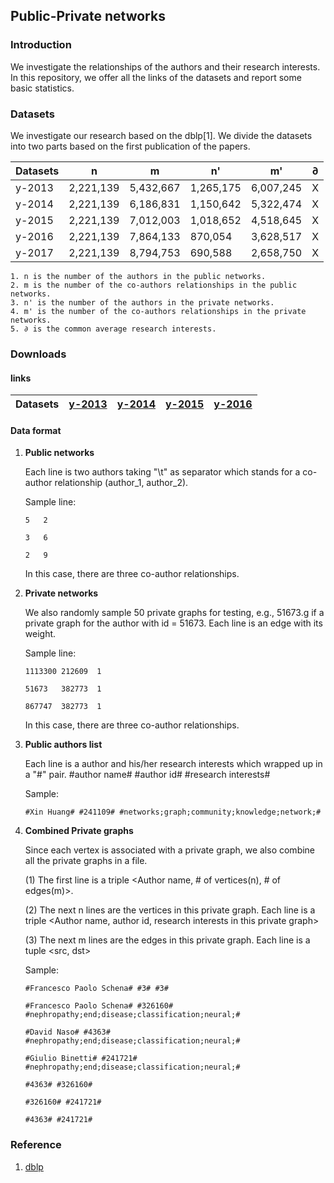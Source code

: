 ## Public-Private networks ##

### Introduction ###

We investigate the relationships of the authors and their research interests. In this repository, we offer all the links of the datasets and report some basic statistics. 

### Datasets ###

We investigate our research based on the dblp[1]. We divide the datasets into two parts based on the first publication of the papers. 

Datasets| n | m | n' | m'| ∂ 
----|----|----|----|----|---
y-2013 | 2,221,139 | 5,432,667 | 1,265,175 | 6,007,245 | X
y-2014 | 2,221,139 | 6,186,831 | 1,150,642 | 5,322,474 | X
y-2015 | 2,221,139 | 7,012,003 | 1,018,652 | 4,518,645 | X
y-2016 | 2,221,139 | 7,864,133 | 870,054   | 3,628,517 | X
y-2017 | 2,221,139 | 8,794,753 | 690,588   | 2,658,750 | X
	
	1. n is the number of the authors in the public networks.
	2. m is the number of the co-authors relationships in the public networks.
	3. n' is the number of the authors in the private networks.
	4. m' is the number of the co-authors relationships in the private networks.
	5. ∂ is the common average research interests. 

### Downloads ###



#### links ####
Datasets| [y-2013](https://drive.google.com/file/d/10EJEX-dLpoKO3yBlnbMTjpTE1WPIjU3a/view?usp=sharing) | [y-2014](https://drive.google.com/file/d/10Ca3uuMXSIEwZngpY7vdNW71GBFkO3iU/view?usp=sharing) | [y-2015](https://drive.google.com/open?id=106F-3tcnETtwst1mbQX-ft1zaXsrxZK7) | [y-2016](https://drive.google.com/file/d/103v05vJoHQO3xCzK5wHG8fG9o2YZ6brH/view?usp=sharing) | 
----|----|----|----|----

#### Data format ####

1. **Public networks**
	
	Each line is two authors taking "\t" as separator which stands for a co-author relationship (author\_1, author\_2). 
	

	Sample line:
	
	```
	5	2
	
	3	6
	
	2	9
	```	
	In this case, there are three co-author relationships. 
	
2. **Private networks**

	We also randomly sample 50 private graphs for testing, e.g., 51673.g if a private graph for the author with id = 51673. Each line is an edge with its weight.  
	
	Sample line:
	
	```
	1113300	212609	1
	
	51673	382773	1
	
	867747	382773	1
	```
	
	In this case, there are three co-author relationships. 
	
3. **Public authors list**

	Each line is a author and his/her research interests which wrapped up in a "#" pair. #author name# #author id# #research interests#
	
	Sample:
	
	```
	#Xin Huang# #241109# #networks;graph;community;knowledge;network;#
	```
	
4. **Combined Private graphs**

	Since each vertex is associated with a private graph, we also combine all the private graphs in a file. 
	
	(1) The first line is a triple <Author name, # of vertices(n), # of edges(m)>.
	
	(2) The next n lines are the vertices in this private graph.  Each line is a triple <Author name, author id, research interests in this private graph>
	
	(3) The next m lines are the edges in this private graph. Each line is a tuple <src, dst>
	
	Sample:
	
	```
	#Francesco Paolo Schena# #3# #3#
	```
	```
	#Francesco Paolo Schena# #326160# #nephropathy;end;disease;classification;neural;#

	#David Naso# #4363# #nephropathy;end;disease;classification;neural;#

	#Giulio Binetti# #241721# #nephropathy;end;disease;classification;neural;#
	```
	```
	#4363# #326160#
	
	#326160# #241721#
	
	#4363# #241721#
	```
	

 
### Reference ###

1. [dblp](http://dblp.uni-trier.de)
